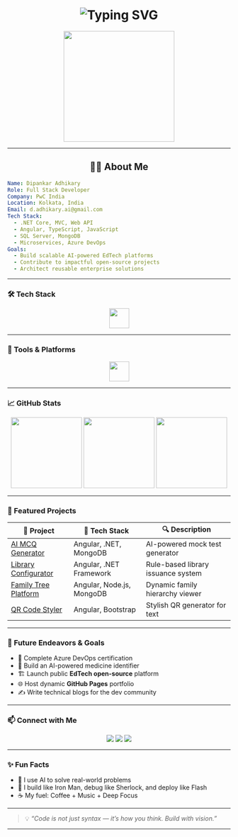 
<!-- Animated Typing Header -->
<h1 align="center">
  <img src="https://readme-typing-svg.demolab.com?font=Fira+Code&weight=700&size=30&pause=1000&center=true&vCenter=true&width=600&lines=Hi+%F0%9F%91%8B%2C+I'm+Dipankar+Adhikary;Full-stack+Developer+%7C+.NET+%7C+Angular;Tech+Consultant+at+PwC+India;Welcome+to+my+GitHub+Universe!" alt="Typing SVG" />
</h1>

<p align="center">
  <img src="https://media.giphy.com/media/qgQUggAC3Pfv687qPC/giphy.gif" width="250" />
</p>

---

<h2 align="center">👨‍💻 About Me</h2>

```yaml
Name: Dipankar Adhikary
Role: Full Stack Developer
Company: PwC India
Location: Kolkata, India
Email: d.adhikary.ai@gmail.com
Tech Stack:
  - .NET Core, MVC, Web API
  - Angular, TypeScript, JavaScript
  - SQL Server, MongoDB
  - Microservices, Azure DevOps
Goals:
  - Build scalable AI-powered EdTech platforms
  - Contribute to impactful open-source projects
  - Architect reusable enterprise solutions
````

---

### 🛠️ Tech Stack

<p align="center">
  <img src="https://skillicons.dev/icons?i=dotnet,angular,nodejs,ts,js,html,css,mysql,mongodb,azure" height="45" />
</p>

---

### 🔧 Tools & Platforms

<p align="center">
  <img src="https://skillicons.dev/icons?i=vscode,postman,git,github,figma,linux,visualstudio" height="45" />
</p>

---

### 📈 GitHub Stats

<p align="center">
  <img src="https://github-readme-stats.vercel.app/api?username=adhikary-dipankar&show_icons=true&theme=radical" height="160" />
  <img src="https://streak-stats.demolab.com?user=adhikary-dipankar&theme=radical" height="160" />
  <img src="https://github-readme-stats.vercel.app/api/top-langs/?username=adhikary-dipankar&layout=compact&theme=radical" height="160"/>
</p>

---

### 🌟 Featured Projects

| 🚀 Project                                                                  | 🔧 Tech Stack             | 🔍 Description                     |
| --------------------------------------------------------------------------- | ------------------------- | ---------------------------------- |
| [AI MCQ Generator](https://github.com/adhikary-dipankar/ai-mcq-generator)   | Angular, .NET, MongoDB    | AI-powered mock test generator     |
| [Library Configurator](https://github.com/adhikary-dipankar/library-config) | Angular, .NET Framework   | Rule-based library issuance system |
| [Family Tree Platform](https://github.com/adhikary-dipankar/family-tree)    | Angular, Node.js, MongoDB | Dynamic family hierarchy viewer    |
| [QR Code Styler](https://github.com/adhikary-dipankar/qr-code-styler)       | Angular, Bootstrap        | Stylish QR generator for text      |

---

### 🎯 Future Endeavors & Goals

* 📘 Complete Azure DevOps certification
* 🤖 Build an AI-powered medicine identifier
* 🏗️ Launch public **EdTech open-source** platform
* 🌐 Host dynamic **GitHub Pages** portfolio
* ✍️ Write technical blogs for the dev community

---

### 📫 Connect with Me

<p align="center">
  <a href="mailto:d.adhikary.ai@gmail.com"><img src="https://img.shields.io/badge/-Email-D14836?style=for-the-badge&logo=gmail&logoColor=white" /></a>
  <a href="https://www.linkedin.com/in/dipankaradhikary/"><img src="https://img.shields.io/badge/-LinkedIn-0077B5?style=for-the-badge&logo=linkedin&logoColor=white" /></a>
  <a href="https://github.com/adhikary-dipankar"><img src="https://img.shields.io/badge/-GitHub-181717?style=for-the-badge&logo=github&logoColor=white" /></a>
</p>

---

### ✨ Fun Facts

* 🧠 I use AI to solve real-world problems
* 🧩 I build like Iron Man, debug like Sherlock, and deploy like Flash
* ☕ My fuel: Coffee + Music + Deep Focus

---

> 💡 *“Code is not just syntax — it’s how you think. Build with vision.”*
---------------------------------------------------------------------------------------------------------------------

```
